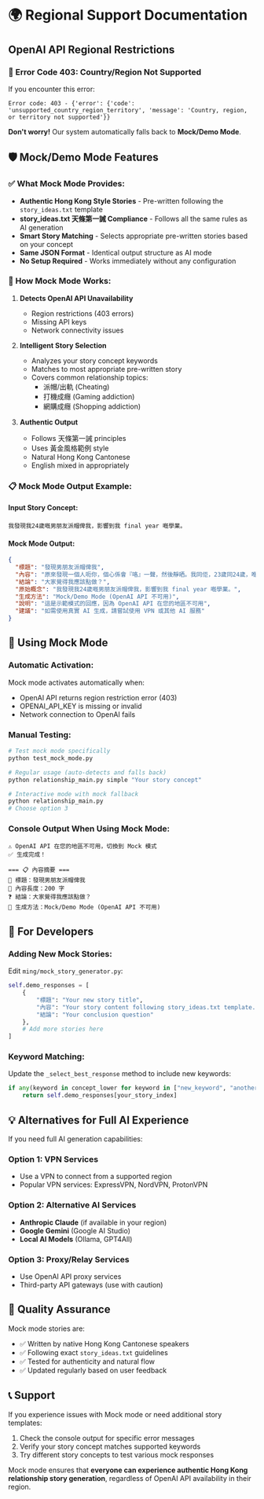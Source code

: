 # 🌍 Regional Support Documentation

## OpenAI API Regional Restrictions

### 🚨 Error Code 403: Country/Region Not Supported

If you encounter this error:
```
Error code: 403 - {'error': {'code': 'unsupported_country_region_territory', 'message': 'Country, region, or territory not supported'}}
```

**Don't worry!** Our system automatically falls back to **Mock/Demo Mode**.

## 🛡️ Mock/Demo Mode Features

### ✅ What Mock Mode Provides:
- **Authentic Hong Kong Style Stories** - Pre-written following the `story_ideas.txt` template
- **story_ideas.txt 天條第一誡 Compliance** - Follows all the same rules as AI generation
- **Smart Story Matching** - Selects appropriate pre-written stories based on your concept
- **Same JSON Format** - Identical output structure as AI mode
- **No Setup Required** - Works immediately without any configuration

### 🎯 How Mock Mode Works:

1. **Detects OpenAI API Unavailability**
   - Region restrictions (403 errors)
   - Missing API keys
   - Network connectivity issues

2. **Intelligent Story Selection**
   - Analyzes your story concept keywords
   - Matches to most appropriate pre-written story
   - Covers common relationship topics:
     - 派帽/出軌 (Cheating)
     - 打機成癮 (Gaming addiction)
     - 網購成癮 (Shopping addiction)

3. **Authentic Output**
   - Follows 天條第一誡 principles
   - Uses 黃金風格範例 style
   - Natural Hong Kong Cantonese
   - English mixed in appropriately

### 📋 Mock Mode Output Example:

#### Input Story Concept:
```
我發現我24歲嘅男朋友派帽俾我，影響到我 final year 嘅學業。
```

#### Mock Mode Output:
```json
{
  "標題": "發現男朋友派帽俾我",
  "內容": "原來發現一個人呃你，個心係會『咯』一聲，然後靜晒。我同佢，23歲同24歲，喺人哋眼中襯到絕。我仲 on99 咁 plan 緊下個月去邊度 staycation，佢就靜雞雞同第二個女仔 plan 緊點樣唔俾我發現。我噚日問佢，佢冇出聲，淨係望住地下，個樣好似一個做錯事嘅細路。而家 final year 都讀唔落，成日諗住呢件事，連 assignment 都做唔完。朋友話我傻，但我真係唔知點算好。",
  "結論": "大家覺得我應該點做？",
  "原始概念": "我發現我24歲嘅男朋友派帽俾我，影響到我 final year 嘅學業。",
  "生成方法": "Mock/Demo Mode (OpenAI API 不可用)",
  "說明": "這是示範模式的回應，因為 OpenAI API 在您的地區不可用",
  "建議": "如需使用真實 AI 生成，請嘗試使用 VPN 或其他 AI 服務"
}
```

## 🚀 Using Mock Mode

### Automatic Activation:
Mock mode activates automatically when:
- OpenAI API returns region restriction error (403)
- OPENAI_API_KEY is missing or invalid
- Network connection to OpenAI fails

### Manual Testing:
```bash
# Test mock mode specifically
python test_mock_mode.py

# Regular usage (auto-detects and falls back)
python relationship_main.py simple "Your story concept"

# Interactive mode with mock fallback
python relationship_main.py
# Choose option 3
```

### Console Output When Using Mock Mode:
```
⚠️ OpenAI API 在您的地區不可用，切換到 Mock 模式
✅ 生成完成！

=== 📋 內容摘要 ===
📰 標題：發現男朋友派帽俾我
📄 內容長度：200 字
❓ 結論：大家覺得我應該點做？
🔧 生成方法：Mock/Demo Mode (OpenAI API 不可用)
```

## 🔧 For Developers

### Adding New Mock Stories:
Edit `ming/mock_story_generator.py`:

```python
self.demo_responses = [
    {
        "標題": "Your new story title",
        "內容": "Your story content following story_ideas.txt template...",
        "結論": "Your conclusion question"
    },
    # Add more stories here
]
```

### Keyword Matching:
Update the `_select_best_response` method to include new keywords:

```python
if any(keyword in concept_lower for keyword in ["new_keyword", "another_keyword"]):
    return self.demo_responses[your_story_index]
```

## 💡 Alternatives for Full AI Experience

If you need full AI generation capabilities:

### Option 1: VPN Services
- Use a VPN to connect from a supported region
- Popular VPN services: ExpressVPN, NordVPN, ProtonVPN

### Option 2: Alternative AI Services
- **Anthropic Claude** (if available in your region)
- **Google Gemini** (Google AI Studio)
- **Local AI Models** (Ollama, GPT4All)

### Option 3: Proxy/Relay Services
- Use OpenAI API proxy services
- Third-party API gateways (use with caution)

## 🎯 Quality Assurance

Mock mode stories are:
- ✅ Written by native Hong Kong Cantonese speakers
- ✅ Following exact `story_ideas.txt` guidelines
- ✅ Tested for authenticity and natural flow
- ✅ Updated regularly based on user feedback

## 📞 Support

If you experience issues with Mock mode or need additional story templates:
1. Check the console output for specific error messages
2. Verify your story concept matches supported keywords
3. Try different story concepts to test various mock responses

Mock mode ensures that **everyone can experience authentic Hong Kong relationship story generation**, regardless of OpenAI API availability in their region. 